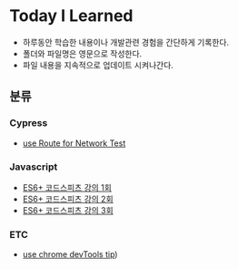 # Today I Learned

- 하루동안 학습한 내용이나 개발관련 경험을 간단하게 기록한다.
- 폴더와 파일명은 영문으로 작성한다.
- 파일 내용을 지속적으로 업데이트 시켜나간다.

## 분류

### Cypress
* [use Route for Network Test](https://github.com/miju-Park/TIL/blob/master/Cypress/Network-Test-Route.md)

### Javascript
* [ES6+ 코드스피츠 강의 1회](https://github.com/miju-Park/TIL/blob/master/Javascript/ES6+_1.md)
* [ES6+ 코드스피츠 강의 2회](https://github.com/miju-Park/TIL/blob/master/Javascript/ES6+_2.md)
* [ES6+ 코드스피츠 강의 3회](https://github.com/miju-Park/TIL/blob/master/Javascript/ES6+_3.md)

### ETC
* [use chrome devTools tip](https://github.com/miju-Park/TIL/blob/master/ETC/Use-Chrome-DevTools.md))